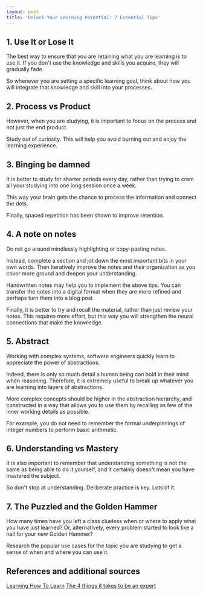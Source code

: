 ```yaml
---
layout: post
title: 'Unlock Your Learning Potential: 7 Essential Tips'
---
```


## 1. Use It or Lose It
The best way to ensure that you are retaining what you are learning is to use it. If you don't use the knowledge and skills you acquire, they will gradually fade.

So whenever you are setting a specific learning goal, think about how you will integrate that knowledge and skill into your processes.

## 2. Process vs Product
However, when you are studying, it is important to focus on the process and not just the end product.

Study out of curiosity. This will help you avoid burning out and enjoy the learning experience.

## 3. Binging be damned
It is better to study for shorter periods every day, rather than trying to cram all your studying into one long session once a week.

This way your brain gets the chance to process the information and connect the dots.

Finally, spaced repetition has been shown to improve retention.

## 4. A note on notes
Do not go around mindlessly highlighting or copy-pasting notes.

Instead, complete a section and jot down the most important bits in your own words. Then iteratively improve the notes and their organization as you cover more ground and deepen your understanding.

Handwritten notes may help you to implement the above tips. You can transfer the notes into a digital format when they are more refined and perhaps turn them into a blog post.

Finally, it is better to try and recall the material, rather than just review your notes. This requires more effort, but this way you will strengthen the neural connections that make the knowledge.

## 5. Abstract
Working with complex systems, software engineers quickly learn to appreciate the power of abstractions. 

Indeed, there is only so much detail a human being can hold in their mind when reasoning. Therefore, it is extremely useful to break up whatever you are learning into layers of abstractions.

More complex concepts should be higher in the abstraction hierarchy, and constructed in a way that allows you to use them by recalling as few of the inner working details as possible.

For example, you do not need to remember the formal underpinnings of integer numbers to perform basic arithmetic.

## 6. Understanding vs Mastery

It is also important to remember that understanding something is not the same as being able to do it yourself, and it certainly doesn't mean you have mastered the subject. 

So don't stop at understanding. Deliberate practice is key. Lots of it.

## 7. The Puzzled and the Golden Hammer 
How many times have you left a class clueless when or where to apply what you have just learned? Or, alternatively, every problem started to look like a nail for your new Golden Hammer?

Research the popular use cases for the topic you are studying to get a sense of when and where you can use it.

## References and additional sources
[Learning How To Learn](https://www.coursera.org/learn/learning-how-to-learn)
[The 4 things it takes to be an expert](https://www.youtube.com/watch?v=5eW6Eagr9XA)